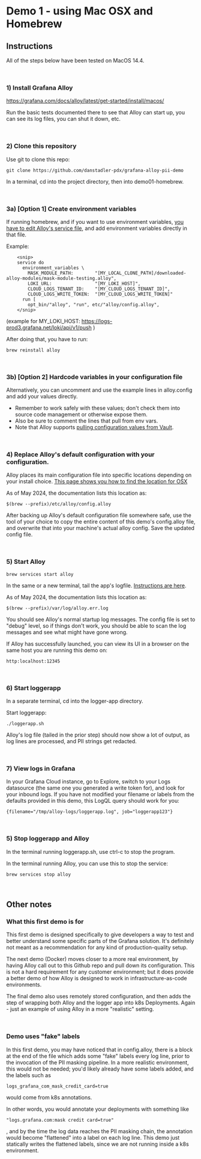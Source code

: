 # Demo 1 - using Mac OSX and Homebrew


## Instructions

All of the steps below have been tested on MacOS 14.4.

&nbsp;  
### 1) Install Grafana Alloy
https://grafana.com/docs/alloy/latest/get-started/install/macos/

Run the basic tests documented there to see that Alloy can start up, you can see its log files, you can shut it down, etc.

&nbsp;  
### 2) Clone this repository
Use git to clone this repo: 

```git clone https://github.com/danstadler-pdx/grafana-alloy-pii-demo```

In a terminal, cd into the project directory, then into demo01-homebrew.

&nbsp;  
### 3a) [Option 1] Create environment variables
If running homebrew, and if you want to use environment variables, [you have to edit Alloy's service file](https://grafana.com/docs/alloy/latest/tasks/configure/configure-macos/#configure-the-alloy-service),
and add environment variables directly in that file.

Example:
```
    <snip>
    service do
      environment_variables \
        MASK_MODULE_PATH:        "[MY_LOCAL_CLONE_PATH]/downloaded-alloy-modules/mask-module-testing.alloy",
        LOKI_URL:                "[MY_LOKI_HOST]",
        CLOUD_LOGS_TENANT_ID:    "[MY_CLOUD_LOGS_TENANT_ID]",
        CLOUD_LOGS_WRITE_TOKEN:  "[MY_CLOUD_LOGS_WRITE_TOKEN]"
      run [
        opt_bin/"alloy", "run", etc/"alloy/config.alloy",
    </snip>
```
(example for MY_LOKI_HOST: https://logs-prod3.grafana.net/loki/api/v1/push )

After doing that, you have to run:

```brew reinstall alloy```


&nbsp;  
### 3b) [Option 2] Hardcode variables in your configuration file
Alternatively, you can uncomment and use the example lines in alloy.config and add your values directly. 
- Remember to work safely with these values; don't check them into source code management or otherwise expose them.
- Also be sure to comment the lines that pull from env vars.
- Note that Alloy supports [pulling configuration values from Vault](https://grafana.com/docs/alloy/latest/reference/components/remote.vault/).

&nbsp;  
### 4) Replace Alloy's default configuration with your configuration.
Alloy places its main configuration file into specific locations depending on your install choice. 
[This page shows you how to find the location for OSX](https://grafana.com/docs/alloy/latest/tasks/configure/configure-macos/#configure-grafana-alloy-on-macos)

As of May 2024, the documentation lists this location as:

```$(brew --prefix)/etc/alloy/config.alloy```

After backing up Alloy's default configuration file somewhere safe, use the tool of your choice to copy the entire content of this demo's config.alloy file, and overwrite that into your machine's actual alloy config. Save the updated config file.

&nbsp;  
### 5) Start Alloy

```brew services start alloy```

In the same or a new terminal, tail the app's logfile. [Instructions are here](https://grafana.com/docs/alloy/latest/get-started/run/macos/#view-alloy-logs-on-macos).

As of May 2024, the documentation lists this location as:

``` $(brew --prefix)/var/log/alloy.err.log ```

You should see Alloy's normal startup log messages. The config file is set to "debug" level, so if things don't
work, you should be able to scan the log messages and see what might have gone wrong.

If Alloy has successfully launched, you can view its UI in a browser on the same host you are running this demo on:

```http:localhost:12345```


&nbsp;  
### 6) Start loggerapp
In a separate terminal, cd into the logger-app directory.

Start loggerapp:

```./loggerapp.sh```

Alloy's log file (tailed in the prior step) should now show a lot of output, as log lines are processed, and
PII strings get redacted.

&nbsp;  
### 7) View logs in Grafana
In your Grafana Cloud instance, go to Explore, switch to your Logs datasource (the same one you generated a write
token for), and look for your inbound logs. If you have not modified your filename or labels from the defaults
provided in this demo, this LogQL query should work for you:

``` {filename="/tmp/alloy-logs/loggerapp.log", job="loggerapp123"} ```

&nbsp;  
### 5) Stop loggerapp and Alloy
In the terminal running loggerapp.sh, use ctrl-c to stop the program.

In the terminal running Alloy, you can use this to stop the service:

```brew services stop alloy```

&nbsp;  
## Other notes

### What this first demo is for
This first demo is designed specifically to give developers a way to test and better understand some specific parts of the Grafana solution. It's definitely not meant as a recommendation for any kind of production-quality setup.

The next demo (Docker) moves closer to a more real environment, by having Alloy call out to this Github repo and pull down its configuration. This is not a hard requirement for any customer environment; but it does provide a better demo of how Alloy is designed to work in infrastructure-as-code environments.

The final demo also uses remotely stored configuration, and then adds the step of wrapping both Alloy and the logger app into k8s Deployments. Again - just an example of using Alloy in a more "realistic" setting.

&nbsp;  
### Demo uses "fake" labels
In this first demo, you may have noticed that in config.alloy, there is a block at the end of the file which adds some "fake" labels every log line, prior to the invocation of the PII masking pipeline. In a more realistic environment, this would not be needed; you'd likely already have some labels added, and the labels such as 

```logs_grafana_com_mask_credit_card=true``` 

would come from k8s annotations.

In other words, you would annotate your deployments with something like

```"logs.grafana.com:mask credit card=true"```

, and by the time the log data reaches the PII masking chain, the annotation would become "flattened" into a label on each log line. This demo just statically writes the flattened labels, since we are not running inside a k8s environment.

